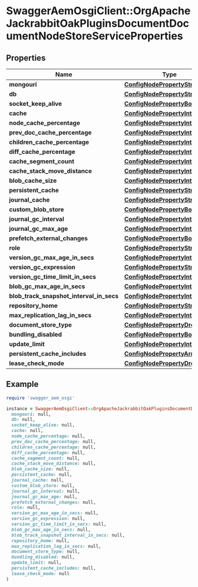 # SwaggerAemOsgiClient::OrgApacheJackrabbitOakPluginsDocumentDocumentNodeStoreServiceProperties

## Properties

| Name | Type | Description | Notes |
| ---- | ---- | ----------- | ----- |
| **mongouri** | [**ConfigNodePropertyString**](ConfigNodePropertyString.md) |  | [optional] |
| **db** | [**ConfigNodePropertyString**](ConfigNodePropertyString.md) |  | [optional] |
| **socket_keep_alive** | [**ConfigNodePropertyBoolean**](ConfigNodePropertyBoolean.md) |  | [optional] |
| **cache** | [**ConfigNodePropertyInteger**](ConfigNodePropertyInteger.md) |  | [optional] |
| **node_cache_percentage** | [**ConfigNodePropertyInteger**](ConfigNodePropertyInteger.md) |  | [optional] |
| **prev_doc_cache_percentage** | [**ConfigNodePropertyInteger**](ConfigNodePropertyInteger.md) |  | [optional] |
| **children_cache_percentage** | [**ConfigNodePropertyInteger**](ConfigNodePropertyInteger.md) |  | [optional] |
| **diff_cache_percentage** | [**ConfigNodePropertyInteger**](ConfigNodePropertyInteger.md) |  | [optional] |
| **cache_segment_count** | [**ConfigNodePropertyInteger**](ConfigNodePropertyInteger.md) |  | [optional] |
| **cache_stack_move_distance** | [**ConfigNodePropertyInteger**](ConfigNodePropertyInteger.md) |  | [optional] |
| **blob_cache_size** | [**ConfigNodePropertyInteger**](ConfigNodePropertyInteger.md) |  | [optional] |
| **persistent_cache** | [**ConfigNodePropertyString**](ConfigNodePropertyString.md) |  | [optional] |
| **journal_cache** | [**ConfigNodePropertyString**](ConfigNodePropertyString.md) |  | [optional] |
| **custom_blob_store** | [**ConfigNodePropertyBoolean**](ConfigNodePropertyBoolean.md) |  | [optional] |
| **journal_gc_interval** | [**ConfigNodePropertyInteger**](ConfigNodePropertyInteger.md) |  | [optional] |
| **journal_gc_max_age** | [**ConfigNodePropertyInteger**](ConfigNodePropertyInteger.md) |  | [optional] |
| **prefetch_external_changes** | [**ConfigNodePropertyBoolean**](ConfigNodePropertyBoolean.md) |  | [optional] |
| **role** | [**ConfigNodePropertyString**](ConfigNodePropertyString.md) |  | [optional] |
| **version_gc_max_age_in_secs** | [**ConfigNodePropertyInteger**](ConfigNodePropertyInteger.md) |  | [optional] |
| **version_gc_expression** | [**ConfigNodePropertyString**](ConfigNodePropertyString.md) |  | [optional] |
| **version_gc_time_limit_in_secs** | [**ConfigNodePropertyInteger**](ConfigNodePropertyInteger.md) |  | [optional] |
| **blob_gc_max_age_in_secs** | [**ConfigNodePropertyInteger**](ConfigNodePropertyInteger.md) |  | [optional] |
| **blob_track_snapshot_interval_in_secs** | [**ConfigNodePropertyInteger**](ConfigNodePropertyInteger.md) |  | [optional] |
| **repository_home** | [**ConfigNodePropertyString**](ConfigNodePropertyString.md) |  | [optional] |
| **max_replication_lag_in_secs** | [**ConfigNodePropertyInteger**](ConfigNodePropertyInteger.md) |  | [optional] |
| **document_store_type** | [**ConfigNodePropertyDropDown**](ConfigNodePropertyDropDown.md) |  | [optional] |
| **bundling_disabled** | [**ConfigNodePropertyBoolean**](ConfigNodePropertyBoolean.md) |  | [optional] |
| **update_limit** | [**ConfigNodePropertyInteger**](ConfigNodePropertyInteger.md) |  | [optional] |
| **persistent_cache_includes** | [**ConfigNodePropertyArray**](ConfigNodePropertyArray.md) |  | [optional] |
| **lease_check_mode** | [**ConfigNodePropertyDropDown**](ConfigNodePropertyDropDown.md) |  | [optional] |

## Example

```ruby
require 'swagger_aem_osgi'

instance = SwaggerAemOsgiClient::OrgApacheJackrabbitOakPluginsDocumentDocumentNodeStoreServiceProperties.new(
  mongouri: null,
  db: null,
  socket_keep_alive: null,
  cache: null,
  node_cache_percentage: null,
  prev_doc_cache_percentage: null,
  children_cache_percentage: null,
  diff_cache_percentage: null,
  cache_segment_count: null,
  cache_stack_move_distance: null,
  blob_cache_size: null,
  persistent_cache: null,
  journal_cache: null,
  custom_blob_store: null,
  journal_gc_interval: null,
  journal_gc_max_age: null,
  prefetch_external_changes: null,
  role: null,
  version_gc_max_age_in_secs: null,
  version_gc_expression: null,
  version_gc_time_limit_in_secs: null,
  blob_gc_max_age_in_secs: null,
  blob_track_snapshot_interval_in_secs: null,
  repository_home: null,
  max_replication_lag_in_secs: null,
  document_store_type: null,
  bundling_disabled: null,
  update_limit: null,
  persistent_cache_includes: null,
  lease_check_mode: null
)
```

